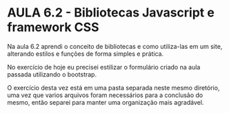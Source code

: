 # AULA 6.2 - Bibliotecas Javascript e framework CSS

Na aula 6.2 aprendi o conceito de bibliotecas e como utiliza-las em um site, alterando estilos e funções de forma simples e prática.

No exercício de hoje eu precisei estilizar o formulário criado na aula passada utilizando o bootstrap.

O exercício desta vez está em uma pasta separada neste mesmo diretório, uma vez que varios arquivos foram necessários para a conclusão do mesmo, então separei para manter uma organização mais agradável.